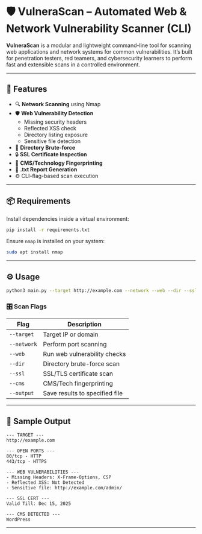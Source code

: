 
# 🛡️ VulneraScan – Automated Web & Network Vulnerability Scanner (CLI)

**VulneraScan** is a modular and lightweight command-line tool for scanning web applications and network systems for common vulnerabilities. It’s built for penetration testers, red teamers, and cybersecurity learners to perform fast and extensible scans in a controlled environment.

---

## 🚀 Features

- 🔍 **Network Scanning** using Nmap
- 🛡️ **Web Vulnerability Detection**
  - Missing security headers
  - Reflected XSS check
  - Directory listing exposure
  - Sensitive file detection
- 📁 **Directory Brute-force**
- 🔒 **SSL Certificate Inspection**
- 🧱 **CMS/Technology Fingerprinting**
- 📄 **.txt Report Generation**
- ⚙️ CLI-flag-based scan execution

---

## 📦 Requirements

Install dependencies inside a virtual environment:

```bash
pip install -r requirements.txt
```

Ensure `nmap` is installed on your system:

```bash
sudo apt install nmap
```

---

## ⚙️ Usage

```bash
python3 main.py --target http://example.com --network --web --dir --ssl --cms --output report.txt
```

### 🎛️ Scan Flags

| Flag         | Description                            |
|--------------|----------------------------------------|
| `--target`   | Target IP or domain                    |
| `--network`  | Perform port scanning                  |
| `--web`      | Run web vulnerability checks           |
| `--dir`      | Directory brute-force scan             |
| `--ssl`      | SSL/TLS certificate scan               |
| `--cms`      | CMS/Tech fingerprinting                |
| `--output`   | Save results to specified file         |

---

## 📂 Sample Output

```text
--- TARGET ---
http://example.com

--- OPEN PORTS ---
80/tcp - HTTP
443/tcp - HTTPS

--- WEB VULNERABILITIES ---
- Missing Headers: X-Frame-Options, CSP
- Reflected XSS: Not Detected
- Sensitive file: http://example.com/admin/

--- SSL CERT ---
Valid Till: Dec 15, 2025

--- CMS DETECTED ---
WordPress
```

---

